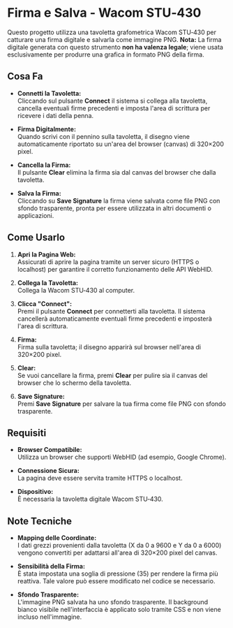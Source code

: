 # Firma e Salva - Wacom STU‑430

Questo progetto utilizza una tavoletta grafometrica Wacom STU‑430 per catturare una firma digitale e salvarla come immagine PNG. 
**Nota:** La firma digitale generata con questo strumento **non ha valenza legale**; viene usata esclusivamente per produrre una grafica in formato PNG della firma.

## Cosa Fa

- **Connetti la Tavoletta:**  
  Cliccando sul pulsante **Connect** il sistema si collega alla tavoletta, cancella eventuali firme precedenti e imposta l'area di scrittura per ricevere i dati della penna.

- **Firma Digitalmente:**  
  Quando scrivi con il pennino sulla tavoletta, il disegno viene automaticamente riportato su un'area del browser (canvas) di 320×200 pixel.

- **Cancella la Firma:**  
  Il pulsante **Clear** elimina la firma sia dal canvas del browser che dalla tavoletta.

- **Salva la Firma:**  
  Cliccando su **Save Signature** la firma viene salvata come file PNG con sfondo trasparente, pronta per essere utilizzata in altri documenti o applicazioni.

## Come Usarlo

1. **Apri la Pagina Web:**  
   Assicurati di aprire la pagina tramite un server sicuro (HTTPS o localhost) per garantire il corretto funzionamento delle API WebHID.

2. **Collega la Tavoletta:**  
   Collega la Wacom STU‑430 al computer.

3. **Clicca "Connect":**  
   Premi il pulsante **Connect** per connetterti alla tavoletta. Il sistema cancellerà automaticamente eventuali firme precedenti e imposterà l'area di scrittura.

4. **Firma:**  
   Firma sulla tavoletta; il disegno apparirà sul browser nell'area di 320×200 pixel.

5. **Clear:**  
   Se vuoi cancellare la firma, premi **Clear** per pulire sia il canvas del browser che lo schermo della tavoletta.

6. **Save Signature:**  
   Premi **Save Signature** per salvare la tua firma come file PNG con sfondo trasparente.

## Requisiti

- **Browser Compatibile:**  
  Utilizza un browser che supporti WebHID (ad esempio, Google Chrome).

- **Connessione Sicura:**  
  La pagina deve essere servita tramite HTTPS o localhost.

- **Dispositivo:**  
  È necessaria la tavoletta digitale Wacom STU‑430.

## Note Tecniche

- **Mapping delle Coordinate:**  
  I dati grezzi provenienti dalla tavoletta (X da 0 a 9600 e Y da 0 a 6000) vengono convertiti per adattarsi all'area di 320×200 pixel del canvas.

- **Sensibilità della Firma:**  
  È stata impostata una soglia di pressione (35) per rendere la firma più reattiva. Tale valore può essere modificato nel codice se necessario.

- **Sfondo Trasparente:**  
  L'immagine PNG salvata ha uno sfondo trasparente. Il background bianco visibile nell'interfaccia è applicato solo tramite CSS e non viene incluso nell'immagine.

